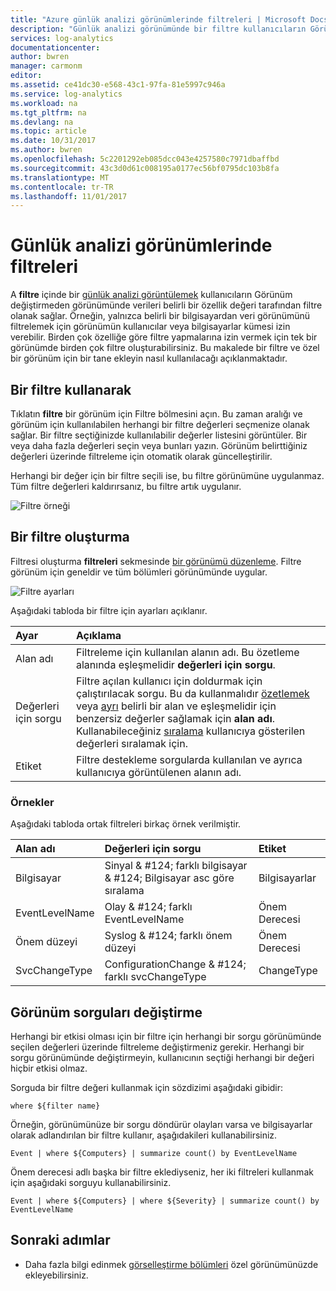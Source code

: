 ```yaml
---
title: "Azure günlük analizi görünümlerinde filtreleri | Microsoft Docs"
description: "Günlük analizi görünümünde bir filtre kullanıcıların Görünüm değiştirmeden görünümünde verileri belirli bir özellik değeri tarafından filtre olanak tanır.  Bu makalede bir filtre ve özel bir görünüm için bir tane ekleyin nasıl kullanılacağı açıklanmaktadır."
services: log-analytics
documentationcenter: 
author: bwren
manager: carmonm
editor: 
ms.assetid: ce41dc30-e568-43c1-97fa-81e5997c946a
ms.service: log-analytics
ms.workload: na
ms.tgt_pltfrm: na
ms.devlang: na
ms.topic: article
ms.date: 10/31/2017
ms.author: bwren
ms.openlocfilehash: 5c2201292eb085dcc043e4257580c7971dbaffbd
ms.sourcegitcommit: 43c3d0d61c008195a0177ec56bf0795dc103b8fa
ms.translationtype: MT
ms.contentlocale: tr-TR
ms.lasthandoff: 11/01/2017
---
```

# <a name="filters-in-log-analytics-views"></a>Günlük analizi görünümlerinde filtreleri
A **filtre** içinde bir [günlük analizi görüntülemek](log-analytics-view-designer.md) kullanıcıların Görünüm değiştirmeden görünümünde verileri belirli bir özellik değeri tarafından filtre olanak sağlar.  Örneğin, yalnızca belirli bir bilgisayardan veri görünümünü filtrelemek için görünümün kullanıcılar veya bilgisayarlar kümesi izin verebilir.  Birden çok özelliğe göre filtre yapmalarına izin vermek için tek bir görünümde birden çok filtre oluşturabilirsiniz.  Bu makalede bir filtre ve özel bir görünüm için bir tane ekleyin nasıl kullanılacağı açıklanmaktadır.

## <a name="using-a-filter"></a>Bir filtre kullanarak
Tıklatın **filtre** bir görünüm için Filtre bölmesini açın.  Bu zaman aralığı ve görünüm için kullanılabilen herhangi bir filtre değerleri seçmenize olanak sağlar.  Bir filtre seçtiğinizde kullanılabilir değerler listesini görüntüler.  Bir veya daha fazla değerleri seçin veya bunları yazın. Görünüm belirttiğiniz değerleri üzerinde filtreleme için otomatik olarak güncelleştirilir. 

Herhangi bir değer için bir filtre seçili ise, bu filtre görünümüne uygulanmaz.  Tüm filtre değerleri kaldırırsanız, bu filtre artık uygulanır.


![Filtre örneği](media/log-analytics-view-designer/filters-example.png)


## <a name="creating-a-filter"></a>Bir filtre oluşturma

Filtresi oluşturma **filtreleri** sekmesinde [bir görünümü düzenleme](log-analytics-view-designer.md).  Filtre görünüm için geneldir ve tüm bölümleri görünümünde uygular.  

![Filtre ayarları](media/log-analytics-view-designer/filters-settings.png)

Aşağıdaki tabloda bir filtre için ayarları açıklanır.

| Ayar | Açıklama |
|:---|:---|
| Alan adı | Filtreleme için kullanılan alanın adı.  Bu özetleme alanında eşleşmelidir **değerleri için sorgu**. |
| Değerleri için sorgu | Filtre açılan kullanıcı için doldurmak için çalıştırılacak sorgu.  Bu da kullanmalıdır [özetlemek](https://docs.loganalytics.io/docs/Language-Reference/Tabular-operators/summarize-operator) veya [ayrı](https://docs.loganalytics.io/docs/Language-Reference/Tabular-operators/distinct-operator) belirli bir alan ve eşleşmelidir için benzersiz değerler sağlamak için **alan adı**.  Kullanabileceğiniz [sıralama](https://docs.loganalytics.io/docs/Language-Reference/Tabular-operators/sort-operator) kullanıcıya gösterilen değerleri sıralamak için. |
| Etiket | Filtre destekleme sorgularda kullanılan ve ayrıca kullanıcıya görüntülenen alanın adı. |

### <a name="examples"></a>Örnekler

Aşağıdaki tabloda ortak filtreleri birkaç örnek verilmiştir.  

| Alan adı | Değerleri için sorgu | Etiket |
|:--|:--|:--|
| Bilgisayar   | Sinyal & #124; farklı bilgisayar & #124; Bilgisayar asc göre sıralama | Bilgisayarlar |
| EventLevelName | Olay & #124; farklı EventLevelName | Önem Derecesi |
| Önem düzeyi | Syslog & #124; farklı önem düzeyi | Önem Derecesi |
| SvcChangeType | ConfigurationChange & #124; farklı svcChangeType | ChangeType |


## <a name="modify-view-queries"></a>Görünüm sorguları değiştirme

Herhangi bir etkisi olması için bir filtre için herhangi bir sorgu görünümünde seçilen değerleri üzerinde filtreleme değiştirmeniz gerekir.  Herhangi bir sorgu görünümünde değiştirmeyin, kullanıcının seçtiği herhangi bir değeri hiçbir etkisi olmaz.

Sorguda bir filtre değeri kullanmak için sözdizimi aşağıdaki gibidir: 

    where ${filter name}  

Örneğin, görünümünüze bir sorgu döndürür olayları varsa ve bilgisayarlar olarak adlandırılan bir filtre kullanır, aşağıdakileri kullanabilirsiniz.

    Event | where ${Computers} | summarize count() by EventLevelName

Önem derecesi adlı başka bir filtre eklediyseniz, her iki filtreleri kullanmak için aşağıdaki sorguyu kullanabilirsiniz.

    Event | where ${Computers} | where ${Severity} | summarize count() by EventLevelName

## <a name="next-steps"></a>Sonraki adımlar
* Daha fazla bilgi edinmek [görselleştirme bölümleri](log-analytics-view-designer-parts.md) özel görünümünüzde ekleyebilirsiniz.